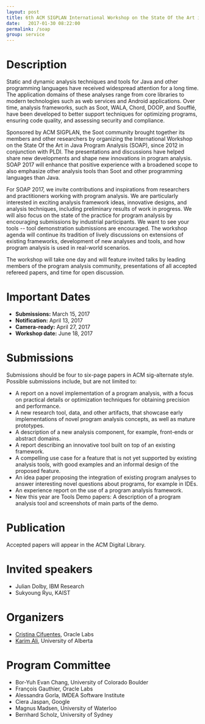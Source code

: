 ```yaml
---
layout: post
title: 6th ACM SIGPLAN International Workshop on the State Of the Art in Program Analysis (SOAP @ PLDI '17)
date:   2017-01-30 08:22:00
permalink: /soap
group: service
---
```


# Description
Static and dynamic analysis techniques and tools for Java and other programming languages have received widespread attention for a long time. The application domains of these analyses range from core libraries to modern technologies such as web services and Android applications. Over time, analysis frameworks, such as Soot, WALA, Chord, DOOP, and Soufflé, have been developed to better support techniques for optimizing programs, ensuring code quality, and assessing security and compliance.

Sponsored by ACM SIGPLAN, the Soot community brought together its members and other researchers by organizing the International Workshop on the State Of the Art in Java Program Analysis (SOAP), since 2012 in conjunction with PLDI. The presentations and discussions have helped share new developments and shape new innovations in program analysis. SOAP 2017 will enhance that positive experience with a broadened scope to also emphasize other analysis tools than Soot and other programming languages than Java.

For SOAP 2017, we invite contributions and inspirations from researchers and practitioners working with program analysis. We are particularly interested in exciting analysis framework ideas, innovative designs, and analysis techniques, including preliminary results of work in progress. We will also focus on the state of the practice for program analysis by encouraging submissions by industrial participants.  We want to see your tools -- tool demonstration submissions are encouraged. The workshop agenda will continue its tradition of lively discussions on extensions of existing frameworks, development of new analyses and tools, and how program analysis is used in real-world scenarios.

The workshop will take one day and will feature invited talks by leading members of the program analysis community, presentations of all accepted refereed papers, and time for open discussion.

# Important Dates
* **Submissions:**   March 15, 2017
* **Notification:**  April 13, 2017
* **Camera-ready:**  April 27, 2017
* **Workshop date:** June 18, 2017

# Submissions
Submissions should be four to six-page papers in ACM sig-alternate style. Possible submissions include, but are not limited to:

* A report on a novel implementation of a program analysis, with a focus on practical details or optimization techniques for obtaining precision and performance.
* A new research tool, data, and other artifacts, that showcase early implementations of novel program analysis concepts, as well as mature prototypes.
* A description of a new analysis component, for example, front-ends or abstract domains.
* A report describing an innovative tool built on top of an existing framework.
* A compelling use case for a feature that is not yet supported by existing analysis tools, with good examples and an informal design of the proposed feature.
* An idea paper proposing the integration of existing program analyses to answer interesting novel questions about programs, for example in IDEs.
* An experience report on the use of a program analysis framework.
* New this year are Tools Demo papers: A description of a program analysis tool and screenshots of main parts of the demo.

<!--Submissions must be handed in as PDF using EasyChair: https://www.easychair.org/conferences/?conf=soap2017-->

# Publication
Accepted papers will appear in the ACM Digital Library.

# Invited speakers
* Julian Dolby, IBM Research
* Sukyoung Ryu, KAIST

# Organizers
* [Cristina Cifuentes](https://labs.oracle.com/pls/apex/f?p=labs:bio:0:21), Oracle Labs
* [Karim Ali](/), University of Alberta

# Program Committee
* Bor-Yuh Evan Chang, University of Colorado Boulder
* François Gauthier, Oracle Labs
* Alessandra Gorla, IMDEA Software Institute
* Ciera Jaspan, Google
* Magnus Madsen, University of Waterloo
* Bernhard Scholz, University of Sydney
